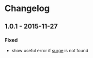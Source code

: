 # Changelog


## 1.0.1 - 2015-11-27


### Fixed

- show useful error if [surge](https://github.com/sintaxi/surge) is not found
